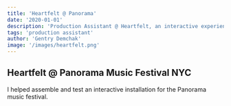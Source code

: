 ```yaml
---
title: 'Heartfelt @ Panorama'
date: '2020-01-01'
description: 'Production Assistant @ Heartfelt, an interactive experience by Ekene Ijeoma'
tags: 'production assistant'
author: 'Gentry Demchak'
image: '/images/heartfelt.png'
---
```


## Heartfelt @ Panorama Music Festival NYC
I helped assemble and test an interactive installation for the Panorama music festival.



